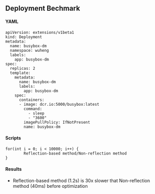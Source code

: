
## Deployment Bechmark 

#### YAML  

```
apiVersion: extensions/v1beta1
kind: Deployment
metadata:
  name: busybox-dm
  namespace: wuheng
  labels:
    app: busybox-dm
spec:
  replicas: 2
  template:
    metadata:
      name: busybox-dm
      labels:
        app: busybox-dm
    spec:
      containers:
      - image: dcr.io:5000/busybox:latest
        command:
          - sleep
          - "3600"
        imagePullPolicy: IfNotPresent
        name: busybox-dm
```

#### Scripts

```
for(int i = 0; i < 10000; i++) {
		Reflection-based method/Non-reflection method
}
```
#### Results

- Reflection-based method (1.2s) is 30x slower that Non-reflection method (40ms) before optimization

